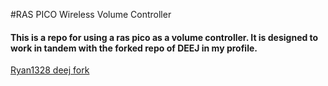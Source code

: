 #RAS PICO Wireless Volume Controller
#### This is a repo for using a ras pico as a volume controller. It is designed to work in tandem with the forked repo of DEEJ in my profile. 
[Ryan1328 deej fork](https://github.com/RyanU1328/deej.git)


